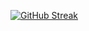 [![GitHub Streak](http://github-readme-streak-stats.herokuapp.com?user=tyc4d&theme=buefy-dark)](https://git.io/streak-stats)

